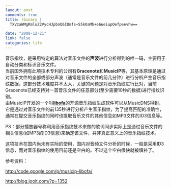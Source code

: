 ```yaml
--- 
layout: post
comments: true
title: !binary |
  TXVzaWMgRmluZ2VycHJpbnQ6IOmfs+S5kOaMh+e6ueiupOefpeevhw==

date: "2008-12-21"
link: false
categories: life
---
```

<p>音乐指纹，是采用特定的算法对音乐文件的<strong>声波</strong>进行分析得到的唯一码，主要用于自动分类和标识音乐文件。<br />
当前国外拥有此项技术专利的公司有<strong>Gracenote</strong>和<strong>MusicIP</strong>等，其基本原理是通过对音乐文件的全部或部分声波（通常是音乐文件的前几分钟）进行分析产生音乐指纹数据，这部分技术难度并不太大，关键的问题是对音乐指纹进行比对，当前Gracenote已经支持对一首音乐文件的任意部分(至少需要10秒的数据)进行指纹识别。<br />
由MusicIP开发的一个叫<a href="http://code.google.com/p/musicip-libofa/"><strong>libofa</strong></a>的开源音乐指纹生成软件可以从MusicDNS得到，它是通过对音乐文件的前135秒进行分析产生音乐指纹，为了提高匹配的准确性，通常在提交音乐指纹的同时也提取音乐文件的其他信息如MP3文件的ID3信息等。</p>
<p>PS：部分播放器号称利用音乐指纹技术来做的歌词同步实际上是通过音乐文件的相关信息(如MP3的ID3信息)来确定该文件，并非真正意义上的音乐指纹技术。</p>
<p>这项技术在国内尚未有实际的使用，国内对音频文件分析的时候，一般是采用ID3信息，而对音乐指纹的使用目前还是空白的。不过这个空白很快就被填补了。</p>
<p>参考资料：</p>
<p><a href="http://code.google.com/p/musicip-libofa/">http://code.google.com/p/musicip-libofa/</a></p>
<p><a href="http://blog.jooit.com/?p=1352">http://blog.jooit.com/?p=1352</a></p>
